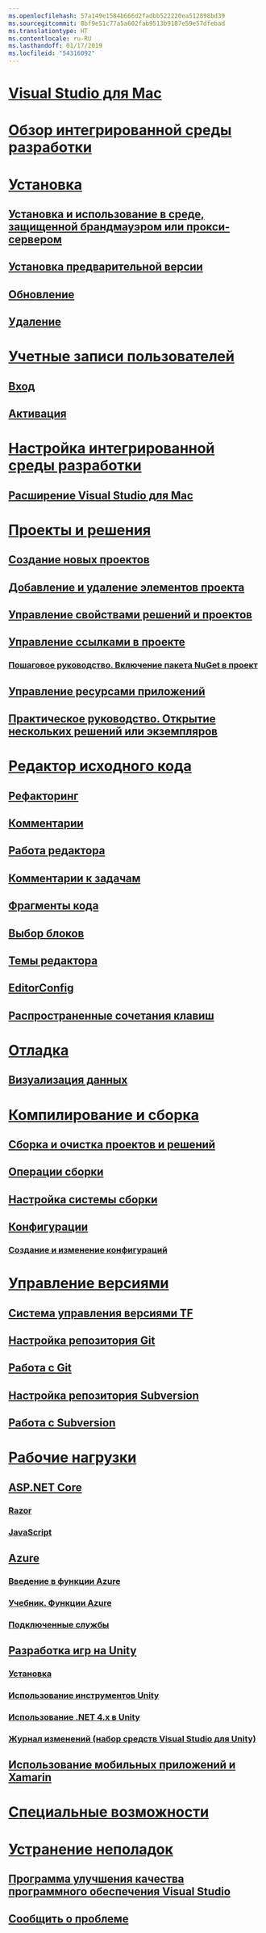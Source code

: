 ```yaml
---
ms.openlocfilehash: 57a149e1584b666d2fadbb522220ea512898bd39
ms.sourcegitcommit: 8bf9e51c77a5a602fab9513b9187e59e57dfebad
ms.translationtype: HT
ms.contentlocale: ru-RU
ms.lasthandoff: 01/17/2019
ms.locfileid: "54316092"
---
```

# [Visual Studio для Mac](/visualstudio/mac/)
# [Обзор интегрированной среды разработки](ide-tour.md)

# [Установка](installation.md)
## [Установка и использование в среде, защищенной брандмауэром или прокси-сервером](/visualstudio/mac/install-behind-a-firewall-or-proxy-server)
## [Установка предварительной версии](/visualstudio/mac/install-preview)
## [Обновление](/visualstudio/mac/update)
## [Удаление](/visualstudio/mac/uninstall)


# [Учетные записи пользователей](/visualstudio/mac/user-accounts)
## [Вход](/visualstudio/mac/signing-in)
## [Активация](/visualstudio/mac/activation)

# [Настройка интегрированной среды разработки](/visualstudio/mac/customizing-the-ide)
## [Расширение Visual Studio для Mac](/visualstudio/mac/extending-visual-studio-mac)


# [Проекты и решения](/visualstudio/mac/projects-and-solutions)
## [Создание новых проектов](/visualstudio/mac/create-new-projects)
## [Добавление и удаление элементов проекта](/visualstudio/mac/add-and-remove-project-items)
## [Управление свойствами решений и проектов](/visualstudio/mac/managing-solutions-and-project-properties)
## [Управление ссылками в проекте](/visualstudio/mac/managing-references-in-a-project)
### [Пошаговое руководство. Включение пакета NuGet в проект](/visualstudio/mac/nuget-walkthrough)
## [Управление ресурсами приложений](/visualstudio/mac/managing-app-resources)
## [Практическое руководство. Открытие нескольких решений или экземпляров](/visualstudio/mac/open-multiple-solutions)

# [Редактор исходного кода](/visualstudio/mac/source-editor)
## [Рефакторинг](/visualstudio/mac/refactoring)
## [Комментарии](/visualstudio/mac/comments)
## [Работа редактора](/visualstudio/mac/editor-behavior)
## [Комментарии к задачам](/visualstudio/mac/task-comments)
## [Фрагменты кода](/visualstudio/mac/snippets)
## [Выбор блоков](/visualstudio/mac/block-selection)
## [Темы редактора](/visualstudio/mac/editor-themes)
## [EditorConfig](/visualstudio/mac/editorconfig)
## [Распространенные сочетания клавиш](/visualstudio/mac/keyboard-shortcuts)

# [Отладка](/visualstudio/mac/debugging)
## [Визуализация данных](/visualstudio/mac/data-visualizations)

# [Компилирование и сборка](/visualstudio/mac/compiling-and-building)
## [Сборка и очистка проектов и решений](/visualstudio/mac/building-and-cleaning-projects-and-solutions)
## [Операции сборки](/visualstudio/mac/build-actions)
## [Настройка системы сборки](/visualstudio/mac/customizing-build-system)
## [Конфигурации](/visualstudio/mac/configurations)
### [Создание и изменение конфигураций](/visualstudio/mac/create-and-edit-configurations)

# [Управление версиями](/visualstudio/mac/version-control)
## [Система управления версиями TF](/visualstudio/mac/tf-version-control)
## [Настройка репозитория Git](/visualstudio/mac/set-up-git-repository)
## [Работа с Git](/visualstudio/mac/working-with-git)
## [Настройка репозитория Subversion](/visualstudio/mac/set-up-subversion-repository)
## [Работа с Subversion](/visualstudio/mac/working-with-subversion)

# [Рабочие нагрузки](/visualstudio/mac/workloads)
## [ASP.NET Core](/visualstudio/mac/asp-net-core)
### [Razor](/visualstudio/mac/razor)
### [JavaScript](/visualstudio/mac/javascript)
## [Azure](/visualstudio/mac/azure-workload)
### [Введение в функции Azure](/visualstudio/mac/azure-functions)
### [Учебник. Функции Azure](/visualstudio/mac/azure-functions-lab)
### [Подключенные службы](/visualstudio/mac/connected-services)
## [Разработка игр на Unity](/visualstudio/mac/unity-tools)
### [Установка](/visualstudio/mac/setup-vsmac-tools-unity)
### [Использование инструментов Unity](/visualstudio/mac/using-vsmac-tools-unity)
### [Использование .NET 4.x в Unity](/visualstudio/mac//visualstudio/cross-platform/unity-scripting-upgrade/?context=visualstudio/mac/context)
### [Журнал изменений (набор средств Visual Studio для Unity)](/visualstudio/mac//visualstudio/cross-platform/change-log-visual-studio-tools-for-unity-mac/?context=visualstudio/mac/context)
## [Использование мобильных приложений и Xamarin](/xamarin/)

# [Специальные возможности](/visualstudio/mac/accessibility)

# [Устранение неполадок](/visualstudio/mac/troubleshooting)
## [Программа улучшения качества программного обеспечения Visual Studio](/visualstudio/mac/visual-studio-experience-improvement-program)
## [Сообщить о проблеме](/visualstudio/mac/report-a-problem)
